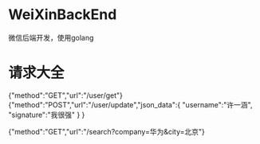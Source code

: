 # WeiXinBackEnd
微信后端开发，使用golang

# 请求大全
{"method":"GET","url":"/user/get"}
{"method":"POST","url":"/user/update","json_data":{
        "username":"许一涵",
        "signature":"我很强"
    }
}


{"method":"GET","url":"/search?company=华为&city=北京"}